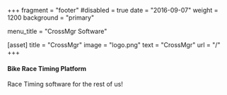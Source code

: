 +++
fragment = "footer"
#disabled = true
date = "2016-09-07"
weight = 1200
background = "primary"

menu_title = "CrossMgr Software"

[asset]
  title = "CrossMgr"
  image = "logo.png"
  text = "CrossMgr"
  url = "/"
+++

#### Bike Race Timing Platform

Race Timing software for the rest of us!
